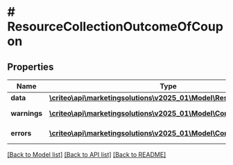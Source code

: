 # # ResourceCollectionOutcomeOfCoupon

## Properties

Name | Type | Description | Notes
------------ | ------------- | ------------- | -------------
**data** | [**\criteo\api\marketingsolutions\v2025_01\Model\ResourceOfCoupon[]**](ResourceOfCoupon.md) |  | [optional]
**warnings** | [**\criteo\api\marketingsolutions\v2025_01\Model\CommonProblem[]**](CommonProblem.md) |  | [optional] [readonly]
**errors** | [**\criteo\api\marketingsolutions\v2025_01\Model\CommonProblem[]**](CommonProblem.md) |  | [optional] [readonly]

[[Back to Model list]](../../README.md#models) [[Back to API list]](../../README.md#endpoints) [[Back to README]](../../README.md)
